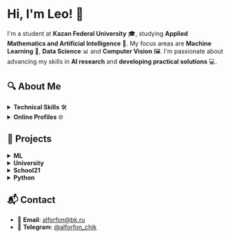 # Hi, I'm Leo! 👋

I'm a student at **Kazan Federal University** 🎓, studying **Applied Mathematics and Artificial Intelligence** 🤖. My focus areas are **Machine Learning** 🧠, **Data Science** 📊 and **Computer Vision** 🖼️. I'm passionate about advancing my skills in **AI research** and **developing practical solutions** 💻.

## 🔍 About Me

<details>
<summary><b>Technical Skills</b> 🛠️</summary>

- Languages: **Python**, **C/C++**
- DevOps: **Bash**| **Docker**
- VCS: **Git** (GitHub/GitLab)
- OS: **MacOS**, **Linux**, **Windows**
</details>

<details>
<summary><b>Online Profiles</b> 🌐</summary>
   
- **LeetCode**: [MitrofanovLeonid](https://leetcode.com/u/MitrofanovLeonid/)
- **Kaggle**: [mitrofanovleonid](https://www.kaggle.com/mitrofanovleonid)
</details>

## 🚀 Projects

<details>
<summary><b>ML</b></summary>

**[House Price Prediction](https://github.com/LeonidMitrofanov/)** 🏡💰  
- Exploratory Data Analysis (EDA) 🔍 + ML modeling to predict real estate prices
</details>

<details>
<summary><b>University</b></summary>

**[Three-Body Problem Solver](https://github.com/LeonidMitrofanov/Three-Body_Problem)** 🌍🌕🛰️  
- Simulates celestial mechanics using **Runge-Kutta 4th-order** in C++
</details>

<details>
<summary><b>School21</b></summary>
   
**[Matrix](https://github.com/LeonidMitrofanov/s21_matrix)** 📐  
- Matrix operations (addition, multiplication, determinants)

**[String](https://github.com/LeonidMitrofanov/s21_string)** 🔠  
- Custom `string.h` implementation with `sprintf`/`sscanf` support
  
**[Math](https://github.com/LeonidMitrofanov/s21_math)** ➗
- Replica of `math.h` for numerical computations

**[Decimal](https://github.com/LeonidMitrofanov/s21_decimal)** 💰  
- Precision arithmetic library for financial calculations
</details>

<details>
<summary><b>Python</b></summary>

**[Gamification Telegram Bot](https://github.com/LeonidMitrofanov/Gamification_tg_bot)** 🤖🎮  
- A bot that incentivizes user engagement through tasks ✅ and reward points 🎯
</details>

## 📬 Contact
- 📧 **Email**: [alforfon@bk.ru](mail:alforfon@bk.ru)
- 📱 **Telegram**: [@alforfon_chik](https://t.me/alforfon_chik)
